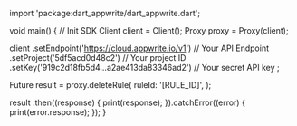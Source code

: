 import 'package:dart_appwrite/dart_appwrite.dart';

void main() { // Init SDK
  Client client = Client();
  Proxy proxy = Proxy(client);

  client
    .setEndpoint('https://cloud.appwrite.io/v1') // Your API Endpoint
    .setProject('5df5acd0d48c2') // Your project ID
    .setKey('919c2d18fb5d4...a2ae413da83346ad2') // Your secret API key
  ;

  Future result = proxy.deleteRule(
    ruleId: '[RULE_ID]',
  );

  result
    .then((response) {
      print(response);
    }).catchError((error) {
      print(error.response);
  });
}